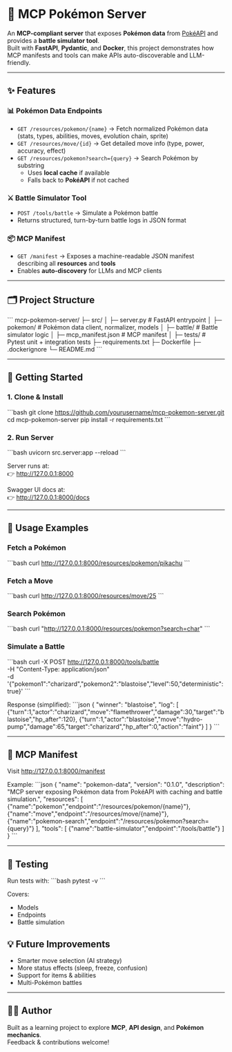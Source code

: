 # 🐉 MCP Pokémon Server

An **MCP-compliant server** that exposes **Pokémon data** from [PokéAPI](https://pokeapi.co) and provides a **battle simulator tool**.  
Built with **FastAPI**, **Pydantic**, and **Docker**, this project demonstrates how MCP manifests and tools can make APIs auto-discoverable and LLM-friendly.

---

## ✨ Features

### 📊 Pokémon Data Endpoints
- `GET /resources/pokemon/{name}` → Fetch normalized Pokémon data (stats, types, abilities, moves, evolution chain, sprite)
- `GET /resources/move/{id}` → Get detailed move info (type, power, accuracy, effect)
- `GET /resources/pokemon?search={query}` → Search Pokémon by substring  
  - Uses **local cache** if available  
  - Falls back to **PokéAPI** if not cached  

### ⚔️ Battle Simulator Tool
- `POST /tools/battle` → Simulate a Pokémon battle  
- Returns structured, turn-by-turn battle logs in JSON format  

### 📦 MCP Manifest
- `GET /manifest` → Exposes a machine-readable JSON manifest describing all **resources** and **tools**  
- Enables **auto-discovery** for LLMs and MCP clients

---

## 🗂️ Project Structure

\`\`\`
mcp-pokemon-server/
├─ src/
│  ├─ server.py            # FastAPI entrypoint
│  ├─ pokemon/             # Pokémon data client, normalizer, models
│  ├─ battle/              # Battle simulator logic
│  ├─ mcp_manifest.json    # MCP manifest
│
├─ tests/                  # Pytest unit + integration tests
├─ requirements.txt
├─ Dockerfile
├─ .dockerignore
└─ README.md
\`\`\`

---

## 🚀 Getting Started

### 1. Clone & Install
\`\`\`bash
git clone https://github.com/yourusername/mcp-pokemon-server.git
cd mcp-pokemon-server
pip install -r requirements.txt
\`\`\`

### 2. Run Server
\`\`\`bash
uvicorn src.server:app --reload
\`\`\`

Server runs at:  
👉 http://127.0.0.1:8000  

Swagger UI docs at:  
👉 http://127.0.0.1:8000/docs  

---

## 🔎 Usage Examples

### Fetch a Pokémon
\`\`\`bash
curl http://127.0.0.1:8000/resources/pokemon/pikachu
\`\`\`

### Fetch a Move
\`\`\`bash
curl http://127.0.0.1:8000/resources/move/25
\`\`\`

### Search Pokémon
\`\`\`bash
curl "http://127.0.0.1:8000/resources/pokemon?search=char"
\`\`\`

### Simulate a Battle
\`\`\`bash
curl -X POST http://127.0.0.1:8000/tools/battle \
  -H "Content-Type: application/json" \
  -d '{"pokemon1":"charizard","pokemon2":"blastoise","level":50,"deterministic":true}'
\`\`\`

Response (simplified):
\`\`\`json
{
  "winner": "blastoise",
  "log": [
    {"turn":1,"actor":"charizard","move":"flamethrower","damage":30,"target":"blastoise","hp_after":120},
    {"turn":1,"actor":"blastoise","move":"hydro-pump","damage":65,"target":"charizard","hp_after":0,"action":"faint"}
  ]
}
\`\`\`

---

## 📑 MCP Manifest

Visit http://127.0.0.1:8000/manifest  

Example:
\`\`\`json
{
  "name": "pokemon-data",
  "version": "0.1.0",
  "description": "MCP server exposing Pokémon data from PokéAPI with caching and battle simulation.",
  "resources": [
    {"name":"pokemon","endpoint":"/resources/pokemon/{name}"},
    {"name":"move","endpoint":"/resources/move/{name}"},
    {"name":"pokemon-search","endpoint":"/resources/pokemon?search={query}"}
  ],
  "tools": [
    {"name":"battle-simulator","endpoint":"/tools/battle"}
  ]
}
\`\`\`

---

## 🧪 Testing

Run tests with:
\`\`\`bash
pytest -v
\`\`\`

Covers:
- Models
- Endpoints
- Battle simulation


## 💡 Future Improvements
- Smarter move selection (AI strategy)  
- More status effects (sleep, freeze, confusion)  
- Support for items & abilities  
- Multi-Pokémon battles  

---

## 👨‍💻 Author
Built as a learning project to explore **MCP**, **API design**, and **Pokémon mechanics**.  
Feedback & contributions welcome!
